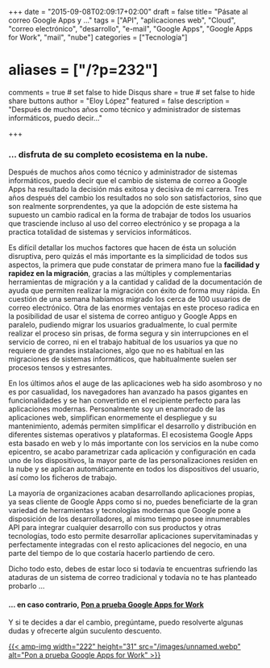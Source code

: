 +++
date = "2015-09-08T02:09:17+02:00"
draft = false
title= "Pásate al correo Google Apps y ..."
tags = ["API", "aplicaciones web", "Cloud", "correo electrónico", "desarrollo", "e-mail", "Google Apps", "Google Apps for Work", "mail", "nube"]
categories = ["Tecnología"]
# aliases = ["/?p=232"]
comments = true	# set false to hide Disqus
share = true	# set false to hide share buttons
author = "Eloy López"
featured = false
description = "Después de muchos años como técnico y administrador de sistemas informáticos, puedo decir..."

+++
### &#8230; disfruta de su completo ecosistema en la nube.

Después de muchos años como técnico y administrador de sistemas informáticos, puedo decir que el cambio de sistema de correo a Google Apps ha resultado la decisión más exitosa y decisiva de mi carrera. Tres años después del cambio los resultados no solo son satisfactorios, sino que son realmente sorprendentes, ya que la adopción de este sistema ha supuesto un cambio radical en la forma de trabajar de todos los usuarios que trasciende incluso al uso del correo electrónico y se propaga a la practica totalidad de sistemas y servicios informáticos.

Es difícil detallar los muchos factores que hacen de ésta un solución disruptiva, pero quizás el más importante es la simplicidad de todos sus aspectos, la primera que pude constatar de primera mano fue la **facilidad y rapidez en la migración**, gracias a las múltiples y complementarias herramientas de migración y a la cantidad y calidad de la documentación de ayuda que permiten realizar la migración con éxito de forma muy rápida. En cuestión de una semana habíamos migrado los cerca de 100 usuarios de correo electrónico. Otra de las enormes ventajas en este proceso radica en la posibilidad de usar el sistema de correo antiguo y Google Apps en paralelo, pudiendo migrar los usuarios gradualmente, lo cual permite realizar el proceso sin prisas, de forma segura y sin interrupciones en el servicio de correo, ni en el trabajo habitual de los usuarios ya que no requiere de grandes instalaciones, algo que no es habitual en las migraciones de sistemas informáticos, que habitualmente suelen ser procesos tensos y estresantes.

En los últimos años el auge de las aplicaciones web ha sido asombroso y no es por casualidad, los navegadores han avanzado ha pasos gigantes en funcionalidades y se han convertido en el recipiente perfecto para las aplicaciones modernas. Personalmente soy un enamorado de las aplicaciones web, simplifican enormemente el despliegue y su mantenimiento, además permiten simplificar el desarrollo y distribución en diferentes sistemas operativos y plataformas. El ecosistema Google Apps esta basado en web y lo más importante con los servicios en la nube como epicentro, se acabo parametrizar cada aplicación y configuración en cada uno de los dispositivos, la mayor parte de las personalizaciones residen en la nube y se aplican automáticamente en todos los dispositivos del usuario, así como los ficheros de trabajo.

La mayoría de organizaciones acaban desarrollando aplicaciones propias, ya seas cliente de Google Apps como si no, puedes beneficiarte de la gran variedad de herramientas y tecnologías modernas que Google pone a disposición de los desarrolladores, al mismo tiempo posee innumerables API para integrar cualquier desarrollo con sus productos y otras tecnologías, todo esto permite desarrollar aplicaciones supervitaminadas y perfectamente integradas con el resto aplicaciones del negocio, en una parte del tiempo de lo que costaría hacerlo partiendo de cero.

Dicho todo esto, debes de estar loco si todavía te encuentras sufriendo las ataduras de un sistema de correo tradicional y todavía no te has planteado probarlo &#8230;

#### &#8230; en caso contrario, <a href="https://goo.gl/VBQyp6" target="_blank">Pon a prueba Google Apps for Work</a>

Y si te decides a dar el cambio, pregúntame, puedo resolverte algunas dudas y ofrecerte algún suculento descuento.

[{{< amp-img width="222" height="31" src="/images/unnamed.webp" alt="Pon a prueba Google Apps for Work" >}}](https://goo.gl/VBQyp6 "Evalua Google Apps Gratuitamente")
